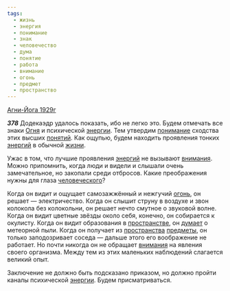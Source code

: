 ```yaml
---
tags:
  - жизнь
  - энергия
  - понимание
  - знак
  - человечество
  - дума
  - понятие
  - работа
  - внимание
  - огонь
  - предмет
  - пространство
---
```


[Агни-Йога 1929г](/agni/1929)

___378___
Додекаэдр удалось показать, ибо не легко это. Будем отмечать все знаки [Огня](/tag/#[огонь](/tag/#огонь)) и психической [энергии](/tag/#энергия). Тем утвердим [понимание](/tag/#понимание) сходства этих высших [понятий](/tag/#понятие). Как ощупью, будем находить проявления тонких [энергий](/tag/#энергия) в обычной [жизни](/tag/#жизнь).   

Ужас в том, что лучшие проявления [энергий](/tag/#энергия) не вызывают [внимания](/tag/#внимание). Можно припомнить, когда люди и видели и слышали очень замечательное, но закопали среди отбросов. Какие преображения нужны для глаза [человеческого](/tag/#человечество)?   

Когда он видит и ощущает самозажжённый и нежгучий [огонь](/tag/#огонь), он решает — электричество. Когда он слышит струну в воздухе и звон колокола без колокольни, он решает нечто смутное о звуковой волне. Когда он видит цветные звёзды около себя, конечно, он собирается к окулисту. Когда он видит образования в [пространстве](/tag/#пространство), он [думает](/tag/#дума) о метеорной пыли. Когда он получает из [пространства](/tag/#пространство) [предметы](/tag/#предмет), он только заподозривает соседа — дальше этого его воображение не работает. Но почти никогда он не обращает [внимания](/tag/#внимание) на явления своего организма. Между тем из этих маленьких наблюдений слагается великий опыт.   

Заключение не должно быть подсказано приказом, но должно пройти каналы психической [энергии](/tag/#энергия). Будем присматриваться.